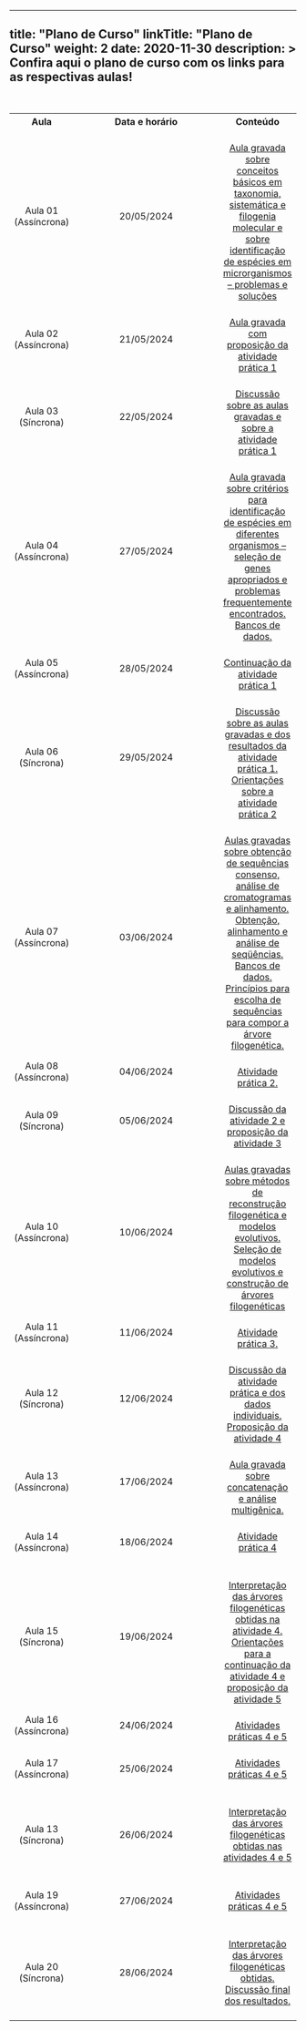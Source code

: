 
---
title: "Plano de Curso"
linkTitle: "Plano de Curso"
weight: 2
date: 2020-11-30
description: >
  Confira aqui o plano de curso com os links para as respectivas aulas!
---

<br>
<div align="center">
<table class="center" style="text-align:center; vertical-align:middle;">
  <tr>
    <th style="vertical-align:middle;"><strong>Aula</strong></th>
    <th style="vertical-align:middle;" width="310"><strong>Data e horário</strong></th>
	<th style="vertical-align:middle;"><strong>Conteúdo</strong></th>
  <tr>
  <td style="vertical-align:middle;">Aula 01 (Assíncrona)</td>
  <td style="vertical-align:middle;">20/05/2024</td>
  <td style="vertical-align:middle;"><a href="https://gstreinamentoeconsultoria.netlify.app/filogenia/2024_01/aulas/aula_01"><br>Aula gravada sobre conceitos básicos em taxonomia, sistemática e filogenia molecular e sobre identificação de espécies em microrganismos – problemas e soluções<br></a></td>
  <tr>
  <td style="vertical-align:middle;">Aula 02 (Assíncrona)</td>
  <td style="vertical-align:middle;">21/05/2024</td>
  <td style="vertical-align:middle;"><a href="https://gstreinamentoeconsultoria.netlify.app/filogenia/2024_01/aulas/aula_02"><br>Aula gravada com proposição da atividade prática 1<br></td>
  <tr>
  <td style="vertical-align:middle;">Aula 03 (Síncrona)</td>
  <td style="vertical-align:middle;">22/05/2024</td>
  <td style="vertical-align:middle;"><a href="https://gstreinamentoeconsultoria.netlify.app/filogenia/2024_01/aulas/aula_03"><br>Discussão sobre as aulas gravadas e sobre a atividade prática 1<br></a></td>
  <tr>
  <td style="vertical-align:middle;">Aula 04 (Assíncrona)</td>
  <td style="vertical-align:middle;">27/05/2024</td>
  <td style="vertical-align:middle;"><a href="https://gstreinamentoeconsultoria.netlify.app/filogenia/2024_01/aulas/aula_04"><br>Aula gravada sobre critérios para identificação de espécies em diferentes organismos – seleção de genes apropriados e problemas frequentemente encontrados. Bancos de dados.<br></td>
  <tr>
  <td style="vertical-align:middle;">Aula 05 (Assíncrona)</td>
  <td style="vertical-align:middle;">28/05/2024</td>
  <td style="vertical-align:middle;"><a href="https://gstreinamentoeconsultoria.netlify.app/filogenia/2024_01/aulas/aula_05"><br>Continuação da atividade prática 1<br></a></td>
  <tr>
  <td style="vertical-align:middle;">Aula 06 (Síncrona)</td>
  <td style="vertical-align:middle;">29/05/2024</td>
  <td style="vertical-align:middle;"><a href="https://gstreinamentoeconsultoria.netlify.app/filogenia/2024_01/aulas/aula_06"><br>Discussão sobre as aulas gravadas e dos resultados da atividade prática 1. Orientações sobre a atividade prática 2</a><br></td>
  <tr>
  <td style="vertical-align:middle;">Aula 07 (Assíncrona)</td>
  <td style="vertical-align:middle;">03/06/2024</td>
  <td style="vertical-align:middle;"><a href="https://gstreinamentoeconsultoria.netlify.app/filogenia/2024_01/aulas/aula_07"><br>Aulas gravadas sobre obtenção de sequências consenso, análise de cromatogramas e alinhamento. Obtenção, alinhamento e análise de seqüências. Bancos de dados. Princípios para escolha de sequências para compor a árvore filogenética.</a><br></td>
  <tr>
  <td style="vertical-align:middle;">Aula 08 (Assíncrona)</td>
  <td style="vertical-align:middle;">04/06/2024</td>
  <td style="vertical-align:middle;"><a href="https://gstreinamentoeconsultoria.netlify.app/filogenia/2024_01/aulas/aula_08"><br>Atividade prática 2.<br></td>
  <tr>
  <td style="vertical-align:middle;">Aula 09 (Síncrona)</td>
  <td style="vertical-align:middle;">05/06/2024</td>
  <td style="vertical-align:middle;"><a href="https://gstreinamentoeconsultoria.netlify.app/filogenia/2024_01/aulas/aula_09"><br>Discussão da atividade 2 e proposição da atividade 3<br></a></td>
  <tr>
  <td style="vertical-align:middle;">Aula 10 (Assíncrona)</td>
  <td style="vertical-align:middle;">10/06/2024</td>
  <td style="vertical-align:middle;"><a href="https://gstreinamentoeconsultoria.netlify.app/filogenia/2024_01/aulas/aula_10"><br>Aulas gravadas sobre métodos de reconstrução filogenética e modelos evolutivos. Seleção de modelos evolutivos e construção de árvores filogenéticas<br></td>
  <tr>
  <td style="vertical-align:middle;">Aula 11 (Assíncrona)</td>
  <td style="vertical-align:middle;">11/06/2024</td>
  <td style="vertical-align:middle;"><a href="https://gstreinamentoeconsultoria.netlify.app/filogenia/2024_01/aulas/aula_11"><br>Atividade prática 3.</a><br></td>
  <tr>
  <td style="vertical-align:middle;">Aula 12 (Síncrona)</td>
  <td style="vertical-align:middle;">12/06/2024</td>
  <td style="vertical-align:middle;"><a href="https://gstreinamentoeconsultoria.netlify.app/filogenia/2024_01/aulas/aula_12"><br>Discussão da atividade prática e dos dados individuais. Proposição da atividade 4</a><br></td>
  <tr>
  <td style="vertical-align:middle;">Aula 13 (Assíncrona)</td>
  <td style="vertical-align:middle;">17/06/2024</td>
  <td style="vertical-align:middle;"><a href="https://gstreinamentoeconsultoria.netlify.app/filogenia/2024_01/aulas/aula_13"><br>Aula gravada sobre concatenação e análise multigênica.</a><br></td>
  <tr>
  <td style="vertical-align:middle;">Aula 14 (Assíncrona)</td>
  <td style="vertical-align:middle;">18/06/2024</td>
  <td style="vertical-align:middle;"><a href="https://gstreinamentoeconsultoria.netlify.app/filogenia/2024_01/aulas/aula_14"><br>Atividade prática 4</a><br><br></td>
  <tr>
  <td style="vertical-align:middle;">Aula 15 (Síncrona)</td>
  <td style="vertical-align:middle;">19/06/2024</td>
  <td style="vertical-align:middle;"><a href="https://gstreinamentoeconsultoria.netlify.app/filogenia/2024_01/aulas/aula_15"><br>Interpretação das árvores filogenéticas obtidas na atividade 4. Orientações para a continuação da atividade 4 e proposição da atividade 5<br></td>
  <tr>
  <td style="vertical-align:middle;">Aula 16 (Assíncrona)</td>
  <td style="vertical-align:middle;">24/06/2024</td>
  <td style="vertical-align:middle;"><a href="https://gstreinamentoeconsultoria.netlify.app/filogenia/2024_01/aulas/aula_16"><br>Atividades práticas 4 e 5<br></td>
  <tr>
  <td style="vertical-align:middle;">Aula 17 (Assíncrona)</td>
  <td style="vertical-align:middle;">25/06/2024</td>
  <td style="vertical-align:middle;"><a href="https://gstreinamentoeconsultoria.netlify.app/filogenia/2024_01/aulas/aula_17"><br>Atividades práticas 4 e 5<br><br></td>
  <tr>
  <td style="vertical-align:middle;">Aula 13 (Síncrona)</td>
  <td style="vertical-align:middle;">26/06/2024</td>
  <td style="vertical-align:middle;"><a href="https://gstreinamentoeconsultoria.netlify.app/filogenia/2024_01/aulas/aula_18"><br>Interpretação das árvores filogenéticas obtidas nas atividades 4 e 5<br><br></td>
  <tr>
  <td style="vertical-align:middle;">Aula 19 (Assíncrona)</td>
  <td style="vertical-align:middle;">27/06/2024</td>
  <td style="vertical-align:middle;"><a href="https://gstreinamentoeconsultoria.netlify.app/filogenia/2024_01/aulas/aula_19"><br>Atividades práticas 4 e 5<br><br></td>
  <tr>
  <td style="vertical-align:middle;">Aula 20 (Síncrona)</td>
  <td style="vertical-align:middle;">28/06/2024</td>
  <td style="vertical-align:middle;"><a href="https://gstreinamentoeconsultoria.netlify.app/filogenia/2024_01/aulas/aula_20"><br>Interpretação das árvores filogenéticas obtidas. Discussão final dos resultados.<br><br></td>
  </table>
  </div>

	
